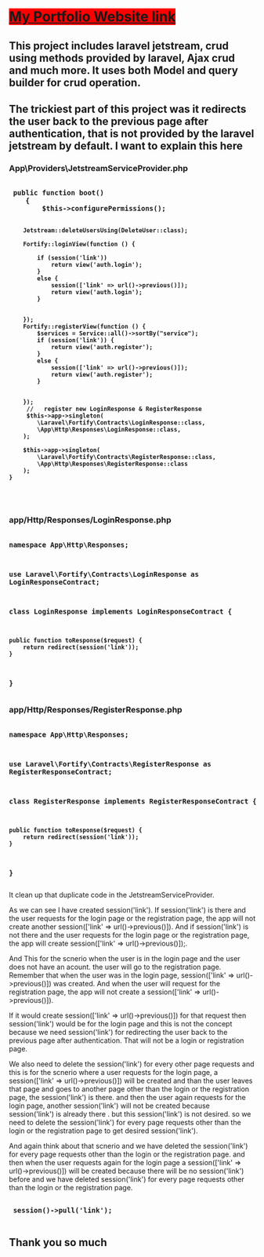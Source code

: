  <a href='http://masterrifat.000webhostapp.com/about/en' style='background-color:red'> <h1>My Portfolio Website link </h1> </a>
 <h2> This project includes laravel jetstream, crud using methods provided by laravel, Ajax crud and much more. It uses both Model and query builder for crud operation.</h2>
 <h2>The trickiest part of this project was it redirects the user back to the previous page after authentication, that is not provided by the laravel jetstream by default.
I want to explain this here</h2>
<h3><strong>App\Providers\JetstreamServiceProvider.php </strong>  </h3>
<pre>
<strong>
 public function boot()
    {
        $this->configurePermissions();

        Jetstream::deleteUsersUsing(DeleteUser::class);

        Fortify::loginView(function () {
            
            if (session('link')) 
                return view('auth.login');
            } 
            else {
                session(['link' => url()->previous()]);
                return view('auth.login');
            }
           
           
        });
        Fortify::registerView(function () {
            $services = Service::all()->sortBy("service");
            if (session('link')) {
                return view('auth.register');
            } 
            else {
                session(['link' => url()->previous()]);
                return view('auth.register');
            }
         
           
        });
         //   register new LoginResponse & RegisterResponse
         $this->app->singleton(
            \Laravel\Fortify\Contracts\LoginResponse::class,
            \App\Http\Responses\LoginResponse::class,
        );

        $this->app->singleton(
            \Laravel\Fortify\Contracts\RegisterResponse::class,
            \App\Http\Responses\RegisterResponse::class
        );
    }
</strong>
</pre>
<h3><strong>app/Http/Responses/LoginResponse.php</strong>  </h3>
<pre>
<strong>
<?php

namespace App\Http\Responses;

use Laravel\Fortify\Contracts\LoginResponse as LoginResponseContract;

class LoginResponse implements LoginResponseContract {

    public function toResponse($request) {
        return redirect(session('link'));
    }
}
</strong>
</pre>
<h3><strong>app/Http/Responses/RegisterResponse.php</strong></h3>
<pre>
<strong>
<?php

namespace App\Http\Responses;

use Laravel\Fortify\Contracts\RegisterResponse as RegisterResponseContract;

class RegisterResponse implements RegisterResponseContract {

    public function toResponse($request) {
        return redirect(session('link'));
    }
}
</strong>
</pre>
<p>It clean up that duplicate code in the JetstreamServiceProvider. </p>
<p>As we can see I have created session('link'). If session('link') is there and the user requests for the login page or the registration page, the app will not create another  session(['link' => url()->previous()]). And if session('link') is not there and the user requests for the login page or the registration page, the app will create  session(['link' => url()->previous()]);.</p>  
<p> And This for the scnerio when the user is in the login page and the user does not have an acount. the  user will go to the registration  page. Remember that when the user was in the login page,  session(['link' => url()->previous()]) was created. And when the user will request for the registration page, the app will not create a  session(['link' => url()->previous()]).</p> 
<p> If it would create  session(['link' => url()->previous()]) for that request then session('link') would be for the login page and this is not the concept because we need session('link') for redirecting the user back to the previous page after authentication. That will not be a login or registration page.</p> 
<p> We also need to delete the session('link') for every other page requests and this is for the scnerio where a user requests for the login page, a session(['link' => url()->previous()]) will be created and than the user leaves that page and goes to another page other than the login or the registration page, the session('link') is there. and then the user again requests for the login page, another session('link') will not be created because session('link') is already there . but this session('link') is not desired. so we need to delete the session('link') for every  page requests other than the login or the registration page to get desired session('link').</p> 
<p> And again think about that scnerio and we have deleted the session('link') for every  page requests other than the login or the registration page. and then when the user requests again for the login page a session(['link' => url()->previous()]) will be created because there will be no session('link') before and we have deleted session('link') for every  page requests other than the login or the registration page.  </p>
<pre>
<strong>
 session()->pull('link');
<strong>
</pre>
<h2>Thank you so much </h2>



